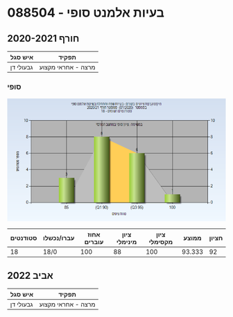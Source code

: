 # 088504 - בעיות אלמנט סופי

## חורף 2020-2021

| איש סגל | תפקיד |
| ---- | ---- |
| גבעולי דן | מרצה - אחראי מקצוע |

### סופי

![202001 Finals](202001/Finals.png)

| סטודנטים | עברו/נכשלו | אחוז עוברים | ציון מינימלי | ציון מקסימלי | ממוצע | חציון |
| ---- | ---- | ---- | ---- | ---- | ---- | ---- |
| 18 | 18/0 | 100 | 88 | 100 | 93.333 | 92 |

## אביב 2022

| איש סגל | תפקיד |
| ---- | ---- |
| גבעולי דן | מרצה - אחראי מקצוע |

